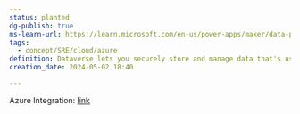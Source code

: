 ```yaml
---
status: planted
dg-publish: true
ms-learn-url: https://learn.microsoft.com/en-us/power-apps/maker/data-platform/data-platform-intro
tags:
  - concept/SRE/cloud/azure
definition: Dataverse lets you securely store and manage data that's used by business applications.
creation_date: 2024-05-02 18:40

---
```

Azure Integration: [link](https://learn.microsoft.com/en-us/power-apps/developer/data-platform/azure-integration)

